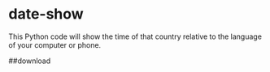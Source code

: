 # date-show
This Python code will show the time of that country relative to the language of your computer or phone.

##download
